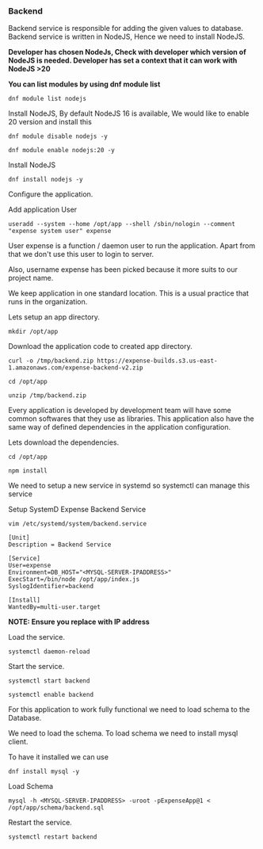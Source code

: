 ### Backend
Backend service is responsible for adding the given values to database. Backend service is written in NodeJS, Hence we need to install NodeJS.

**Developer has chosen NodeJs, Check with developer which version of NodeJS is needed. Developer has set a context that it can work with NodeJS >20**


**You can list modules by using dnf module list**
```
dnf module list nodejs
```

Install NodeJS, By default NodeJS 16 is available, We would like to enable 20 version and install this

```
dnf module disable nodejs -y
```
```
dnf module enable nodejs:20 -y
```
Install NodeJS
```
dnf install nodejs -y
```

Configure the application.

Add application User
```
useradd --system --home /opt/app --shell /sbin/nologin --comment "expense system user" expense
```

User expense is a function / daemon user to run the application. Apart from that we don't use this user to login to server.

Also, username expense has been picked because it more suits to our project name.

We keep application in one standard location. This is a usual practice that runs in the organization.

Lets setup an app directory.

```
mkdir /opt/app
```

Download the application code to created app directory.

```
curl -o /tmp/backend.zip https://expense-builds.s3.us-east-1.amazonaws.com/expense-backend-v2.zip
```
```
cd /opt/app
```
```
unzip /tmp/backend.zip
```

Every application is developed by development team will have some common softwares that they use as libraries. This application also have the same way of defined dependencies in the application configuration.

Lets download the dependencies.

```
cd /opt/app
```
```
npm install
```

We need to setup a new service in systemd so systemctl can manage this service

Setup SystemD Expense Backend Service
```
vim /etc/systemd/system/backend.service
```

```
[Unit]
Description = Backend Service

[Service]
User=expense
Environment=DB_HOST="<MYSQL-SERVER-IPADDRESS>"
ExecStart=/bin/node /opt/app/index.js
SyslogIdentifier=backend

[Install]
WantedBy=multi-user.target
```

**NOTE: Ensure you replace <MYSQL-SERVER-IPADDRESS> with IP address**

Load the service.

```
systemctl daemon-reload
```

Start the service.
```
systemctl start backend
```
```
systemctl enable backend
```

For this application to work fully functional we need to load schema to the Database.

We need to load the schema. To load schema we need to install mysql client.

To have it installed we can use

```
dnf install mysql -y
```

Load Schema

```
mysql -h <MYSQL-SERVER-IPADDRESS> -uroot -pExpenseApp@1 < /opt/app/schema/backend.sql
```

Restart the service.
```
systemctl restart backend
```